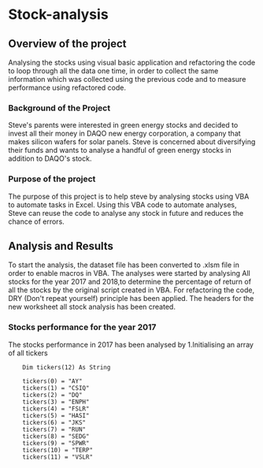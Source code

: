 # Stock-analysis
## Overview of the project
Analysing the stocks using visual basic application and refactoring the code to loop through all the data one time, in order to collect the same information which was collected using the previous code and to measure performance using refactored code.

### Background of the Project 
Steve's parents were interested in green energy stocks and decided to invest all their money in DAQO new energy corporation, a company that makes silicon wafers for solar panels. Steve is concerned about diversifying their funds and wants to analyse a handful of green energy stocks in addition to DAQO's stock. 

### Purpose of the project
The purpose of this project is to help steve by analysing stocks using VBA to automate tasks in Excel. Using this VBA code to automate analyses, Steve can reuse the code to analyse any stock in future and reduces the chance of errors.

## Analysis and Results
To start the analysis, the dataset file has been converted to .xlsm file in order to enable macros in VBA. The analyses were started by analysing All stocks for the year 2017 and 2018,to determine the percentage of return of all the stocks by the original script created in VBA. For refactoring the code, DRY (Don't repeat yourself) principle has been applied. The headers for the new worksheet all stock analysis has been created.

### Stocks performance for the year 2017
The stocks performance in 2017 has been analysed by 
1.Initialising an array of all tickers

        Dim tickers(12) As String
        
        tickers(0) = "AY"
        tickers(1) = "CSIQ"
        tickers(2) = "DQ"
        tickers(3) = "ENPH"
        tickers(4) = "FSLR"
        tickers(5) = "HASI"
        tickers(6) = "JKS"
        tickers(7) = "RUN"
        tickers(8) = "SEDG"
        tickers(9) = "SPWR"
        tickers(10) = "TERP"
        tickers(11) = "VSLR"
    
